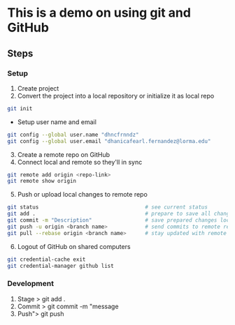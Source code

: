 # This is a demo on using git and GitHub

## Steps
### Setup
1. Create project
2. Convert the project into a local repository or initialize it as local repo
```bash
git init 
```
- Setup user name and email
```bash
git config --global user.name "dhncfrnndz" 
git config --global user.email "dhanicafearl.fernandez@lorma.edu"
```
3. Create a remote repo on GitHub
4. Connect local and remote so they'll in sync
```bash
git remote add origin <repo-link>
git remote show origin
```
5. Push or upload local changes to remote repo
```bash
git status                                  # see current status
git add .                                   # prepare to save all changes
git commit -m "Description"                 # save prepared changes locally, providing a message or description
git push -u origin <branch name>            # send commits to remote repo to update it
git pull --rebase origin <branch name>      # stay updated with remote changes
```
6. Logout of GitHub on shared computers
```bash
git credential-cache exit
git credential-manager github list
```
### Development
1. Stage > git add .
2. Commit > git commit -m "message
3. Push"> git push
